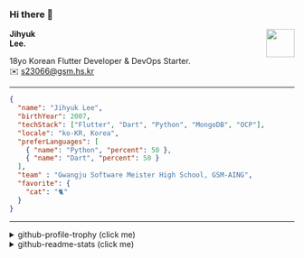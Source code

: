 ### Hi there 👋
<img src="https://github.githubassets.com/images/mona-loading-default.gif" width="50px" align="right">
</a>

**Jihyuk\
Lee.**

18yo Korean Flutter Developer & DevOps Starter.\
✉️ <s23066@gsm.hs.kr>

---

```json
{
  "name": "Jihyuk Lee",
  "birthYear": 2007,
  "techStack": ["Flutter", "Dart", "Python", "MongoDB", "OCP"],
  "locale": "ko-KR, Korea",
  "preferLanguages": [
    { "name": "Python", "percent": 50 },
    { "name": "Dart", "percent": 50 }
  ],
  "team" : "Gwangju Software Meister High School, GSM-AING",
  "favorite": {
    "cat": "🐈"
  }
}
```
---
<details>
  <summary>github-profile-trophy (click me)</summary>
  
![](https://github-profile-trophy.vercel.app/?username=withJihyuk&row=1&column=8&theme=nord)
  
</details>
<details>
  <summary>github-readme-stats (click me)</summary>
  
<!--START_SECTION:waka-->
![Code Time](http://img.shields.io/badge/Code%20Time-502%20hrs%2019%20mins-blue)

![Lines of code](https://img.shields.io/badge/%EC%A0%80%EB%8A%94%20%EC%97%AC%ED%83%9C%EA%B9%8C%EC%A7%80%20-408.2%20thousand%20%EC%A4%84%EC%9D%98%20%EC%BD%94%EB%93%9C%EB%A5%BC%20%EC%9E%91%EC%84%B1%ED%96%88%EC%96%B4%EC%9A%94.-blue)

**저는 저녁형 인간이에요. 🦉** 

```text
🌞 아침                     178 commits         ████░░░░░░░░░░░░░░░░░░░░░   14.33 % 
🌆 낮　                     405 commits         ████████░░░░░░░░░░░░░░░░░   32.61 % 
🌃 저녁                     484 commits         ██████████░░░░░░░░░░░░░░░   38.97 % 
🌙 밤　                     175 commits         ████░░░░░░░░░░░░░░░░░░░░░   14.09 % 
```


📊 **저는 이번주를 이렇게 시간을 보냈어요.** 

```text
🕑︎ Timezone: Asia/Seoul

💬 프로그래밍 언어들: 
Dart                     10 hrs 14 mins      ██████████████████░░░░░░░   72.62 % 
XML                      2 hrs 10 mins       ████░░░░░░░░░░░░░░░░░░░░░   15.43 % 
Kotlin                   52 mins             ██░░░░░░░░░░░░░░░░░░░░░░░   06.15 % 
YAML                     29 mins             █░░░░░░░░░░░░░░░░░░░░░░░░   03.53 % 
Markdown                 11 mins             ░░░░░░░░░░░░░░░░░░░░░░░░░   01.38 % 

🔥 에디터들: 
Android Studio           13 hrs 47 mins      ████████████████████████░   97.83 % 
VS Code                  18 mins             █░░░░░░░░░░░░░░░░░░░░░░░░   02.17 % 

💻 운영 체제들: 
Mac                      14 hrs 5 mins       █████████████████████████   100.00 % 
```


 Last Updated on 15/09/2024 18:44:55 UTC
<!--END_SECTION:waka-->

</details>

</div>


